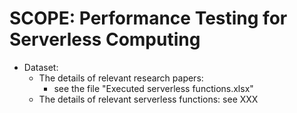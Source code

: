 # SCOPE: Performance Testing for Serverless Computing

- Dataset:
    - The details of relevant research papers: 
        - see the file "Executed serverless functions.xlsx"
    - The details of relevant serverless functions: see XXX